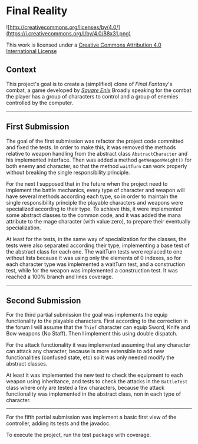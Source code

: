 Final Reality
=============

![http://creativecommons.org/licenses/by/4.0/](https://i.creativecommons.org/l/by/4.0/88x31.png)

This work is licensed under a 
[Creative Commons Attribution 4.0 International License](http://creativecommons.org/licenses/by/4.0/)

Context
-------

This project's goal is to create a (simplified) clone of _Final Fantasy_'s combat, a game developed
by [_Square Enix_](https://www.square-enix.com)
Broadly speaking for the combat the player has a group of characters to control and a group of 
enemies controlled by the computer.

---

First Submission
-------
The goal of the first submission was refactor the project code committed and fixed the tests. In order to make this, it was removed the methods 
relative to weapon handling from the abstract class ``AbstractCharacter`` and his implemented interface. Then was added a method ``getWeaponWeight()`` 
for both enemy and character, so that the method ``waitTurn`` can work properly without breaking the single responsibility principle.

For the next I supposed that in the future when the project need to implement the battle mechanics, every type of character and weapon will have
 several methods according each type, so in order to maintain the single responsibility principle the playable characters and weapons were specialized 
 according to their type. To achieve this, it were implemented some abstract classes to the common code, and it was added the mana attribute to the mage 
 character (with value zero), to prepare their eventually specialization.

At least for the tests, in the same way of specialization for the classes, the tests were also separated according their type, implementing a base test 
of the abstract class for each one. The waitTurn tests were replaced to one without lists because it was using only the elements of 0 indexes, so for each 
character type was implemented a waitTurn test, and a construction test, while for the weapon was implemented a construction test. It was reached a 
100% branch and lines coverage.

---

Second Submission
-------
For the third partial submission the goal was implements the equip functionality to the playable characters. First according to the correction in the forum 
I will assume that the ``Thief`` character can equip Sword, Knife and Bow weapons (No Staff). Then I implement this using double dispatch.

For the attack functionality it was implemented assuming that any character can attack any character, because is more extensible to add new functionalities 
(confused state, etc) so it was only needed modify the abstract classes.

At least it was implemented the new test to check the equipment to each weapon using inheritance, and tests to check the attacks in the ``BattleTest`` class
where only are tested a few characters, because the attack functionality was implemented in the abstract class, non in each type of character.

-------
For the fifth partial submission was implement a basic first view of the controller, adding its tests and the javadoc.

To execute the project, run the test package with coverage.